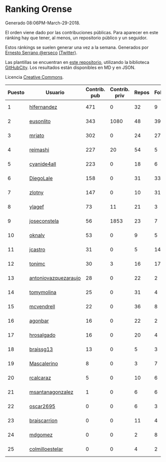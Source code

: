 # Ranking Orense

Generado 08:06PM-March-29-2018.

El orden viene dado por las contribuciones públicas. Para aparecer en este ránking hay que tener, al menos, un repositorio público y un seguidor.

Estos ránkings se suelen generar una vez a la semana. Generados por [Ernesto Serrano @erseco](https://github.com/erseco/) [(Twitter)](https://twitter.com/erseco).

Las plantillas se encuentran en [este repositorio](https://github.com/iblancasa/GH-Spanish-Ranking), utilizando la biblioteca [GitHubCity](https://github.com/iblancasa/GitHubCity). Los resultados están disponibles en MD y en JSON.

Licencia [Creative Commons](https://creativecommons.org/licenses/by/4.0/).

| Puesto   |  Usuario  | Contrib. pub | Contrib. priv |Repos| Followers | Desde |  Avatar  |
|----------|-----------|--------------|---------------|-----|-----------|-------|----------|
|1|[hlfernandez](https://github.com/hlfernandez)|471|0|32|9|2013-01-31|![hlfernandez](https://avatars3.githubusercontent.com/u/3440230)|
|2|[eusonlito](https://github.com/eusonlito)|343|1080|48|39|2011-03-01|![eusonlito](https://avatars2.githubusercontent.com/u/644551)|
|3|[mrjato](https://github.com/mrjato)|302|0|24|27|2013-01-31|![mrjato](https://avatars0.githubusercontent.com/u/3437005)|
|4|[reimashi](https://github.com/reimashi)|227|20|54|5|2013-11-16|![reimashi](https://avatars3.githubusercontent.com/u/5956659)|
|5|[cyanide4all](https://github.com/cyanide4all)|223|0|18|6|2015-10-13|![cyanide4all](https://avatars3.githubusercontent.com/u/15110109)|
|6|[DiegoLale](https://github.com/DiegoLale)|158|0|31|33|2014-01-07|![DiegoLale](https://avatars3.githubusercontent.com/u/6343725)|
|7|[zlotny](https://github.com/zlotny)|147|0|10|31|2013-12-10|![zlotny](https://avatars1.githubusercontent.com/u/6155245)|
|8|[ylagef](https://github.com/ylagef)|73|11|21|3|2015-11-24|![ylagef](https://avatars0.githubusercontent.com/u/16003702)|
|9|[joseconstela](https://github.com/joseconstela)|56|1853|23|7|2014-01-13|![joseconstela](https://avatars0.githubusercontent.com/u/6388629)|
|10|[oknalv](https://github.com/oknalv)|53|0|9|5|2014-12-05|![oknalv](https://avatars0.githubusercontent.com/u/10089519)|
|11|[jcastro](https://github.com/jcastro)|31|0|5|14|2010-01-26|![jcastro](https://avatars0.githubusercontent.com/u/190036)|
|12|[tonimc](https://github.com/tonimc)|30|3|16|17|2011-04-25|![tonimc](https://avatars2.githubusercontent.com/u/750002)|
|13|[antoniovazquezaraujo](https://github.com/antoniovazquezaraujo)|28|0|22|2|2011-08-17|![antoniovazquezaraujo](https://avatars0.githubusercontent.com/u/987077)|
|14|[tomymolina](https://github.com/tomymolina)|25|0|31|4|2012-01-06|![tomymolina](https://avatars2.githubusercontent.com/u/1309445)|
|15|[mcvendrell](https://github.com/mcvendrell)|22|0|36|8|2012-06-18|![mcvendrell](https://avatars1.githubusercontent.com/u/1863001)|
|16|[agonbar](https://github.com/agonbar)|16|0|22|2|2012-03-19|![agonbar](https://avatars1.githubusercontent.com/u/1553211)|
|17|[hrosalgado](https://github.com/hrosalgado)|16|0|20|4|2014-11-24|![hrosalgado](https://avatars2.githubusercontent.com/u/9938772)|
|18|[braissg13](https://github.com/braissg13)|13|0|5|3|2016-11-03|![braissg13](https://avatars3.githubusercontent.com/u/23237528)|
|19|[Mascalerino](https://github.com/Mascalerino)|8|0|3|7|2014-12-05|![Mascalerino](https://avatars0.githubusercontent.com/u/10086067)|
|20|[rcalcaraz](https://github.com/rcalcaraz)|5|0|10|6|2013-10-24|![rcalcaraz](https://avatars3.githubusercontent.com/u/5764920)|
|21|[msantanagonzalez](https://github.com/msantanagonzalez)|1|0|6|6|2014-09-22|![msantanagonzalez](https://avatars2.githubusercontent.com/u/8866635)|
|22|[oscar2695](https://github.com/oscar2695)|0|0|6|3|2013-10-24|![oscar2695](https://avatars0.githubusercontent.com/u/5764349)|
|23|[braiscarrion](https://github.com/braiscarrion)|0|0|11|4|2013-12-29|![braiscarrion](https://avatars0.githubusercontent.com/u/6281857)|
|24|[mdgomez](https://github.com/mdgomez)|0|0|2|8|2014-11-26|![mdgomez](https://avatars1.githubusercontent.com/u/9967701)|
|25|[colmilloestelar](https://github.com/colmilloestelar)|0|0|4|2|2015-10-13|![colmilloestelar](https://avatars3.githubusercontent.com/u/15110085)|
